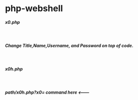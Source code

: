 # php-webshell
<h5>x0.php</font></h5> <br>
<h5>Change Title,Name,Username, and Password on top of code.
</h5>
<br><h5>
x0h.php</h5>
<br><h5>
path/x0h.php?x0= command here <---</h5>
